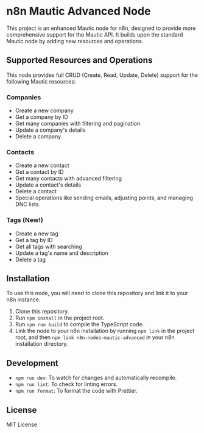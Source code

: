 # n8n Mautic Advanced Node

This project is an enhanced Mautic node for n8n, designed to provide more comprehensive support for the Mautic API. It builds upon the standard Mautic node by adding new resources and operations.


## Supported Resources and Operations

This node provides full CRUD (Create, Read, Update, Delete) support for the following Mautic resources:

### Companies
- Create a new company
- Get a company by ID
- Get many companies with filtering and pagination
- Update a company's details
- Delete a company

### Contacts
- Create a new contact
- Get a contact by ID
- Get many contacts with advanced filtering
- Update a contact's details
- Delete a contact
- Special operations like sending emails, adjusting points, and managing DNC lists.

### Tags (New!)
- Create a new tag
- Get a tag by ID
- Get all tags with searching
- Update a tag's name and description
- Delete a tag

## Installation

To use this node, you will need to clone this repository and link it to your n8n instance.

1. Clone this repository.
2. Run `npm install` in the project root.
3. Run `npm run build` to compile the TypeScript code.
4. Link the node to your n8n installation by running `npm link` in the project root, and then `npm link n8n-nodes-mautic-advanced` in your n8n installation directory.

## Development

- `npm run dev`: To watch for changes and automatically recompile.
- `npm run lint`: To check for linting errors.
- `npm run format`: To format the code with Prettier.

## License

MIT License
